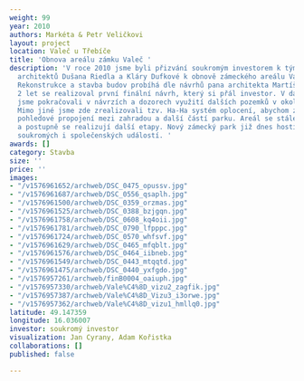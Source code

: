 ```yaml
---
weight: 99
year: 2010
authors: Markéta & Petr Veličkovi
layout: project
location: Valeč u Třebíče
title: 'Obnova areálu zámku Valeč '
description: 'V roce 2010 jsme byli přizvání soukromým investorem k týmu krajinářských
  architektů Dušana Riedla a Kláry Dufkové k obnově zámeckého areálu Valeč u Třebíče.
  Rekonstrukce a stavba budov probíhá dle návrhů pana architekta Martíška. V průběhu
  2 let se realizoval první finální návrh, který si přál investor. V dalších letech
  jsme pokračovali v návrzích a dozorech využití dalších pozemků v okolí zámecké zahrady.
  Mimo jiné jsme zde zrealizovali tzv. Ha-Ha systém oplocení, abychom zachovali hlavní
  pohledové propojení mezi zahradou a další částí parku. Areál se stále rozšiřuje
  a postupně se realizují další etapy. Nový zámecký park již dnes hostí řadu firemních,
  soukromých i společenských událostí. '
awards: []
category: Stavba
size: ''
price: ''
images:
- "/v1576961652/archweb/DSC_0475_opussv.jpg"
- "/v1576961687/archweb/DSC_0556_qsaplh.jpg"
- "/v1576961500/archweb/DSC_0359_orzmas.jpg"
- "/v1576961525/archweb/DSC_0388_bzjgqn.jpg"
- "/v1576961758/archweb/DSC_0608_kq4oii.jpg"
- "/v1576961781/archweb/DSC_0790_lfpppc.jpg"
- "/v1576961724/archweb/DSC_0570_whfsvf.jpg"
- "/v1576961629/archweb/DSC_0465_mfqblt.jpg"
- "/v1576961576/archweb/DSC_0464_iibneb.jpg"
- "/v1576961549/archweb/DSC_0443_mtqqtd.jpg"
- "/v1576961475/archweb/DSC_0440_yxfgdo.jpg"
- "/v1576957261/archweb/finB0004_oaiuph.jpg"
- "/v1576957330/archweb/Vale%C4%8D_vizu2_zagfik.jpg"
- "/v1576957387/archweb/Vale%C4%8D_Vizu3_i3orwe.jpg"
- "/v1576957362/archweb/Vale%C4%8D_vizu1_hmllq0.jpg"
latitude: 49.147359
longitude: 16.036007
investor: soukromý investor
visualization: Jan Cyrany, Adam Kořistka
collaborations: []
published: false

---
```

